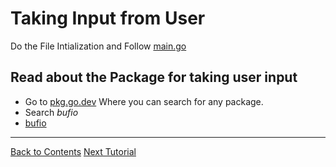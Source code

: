 # Taking Input from User

Do the File Intialization and Follow
[main.go](./main.go)

## Read about the Package for taking user input
- Go to [pkg.go.dev](https://pkg.go.dev) Where you can search for any package.
- Search _bufio_
- [bufio](https://pkg.go.dev/bufio)

---
[Back to Contents](../../Readme.md)
[Next Tutorial](../06tut/index.md)